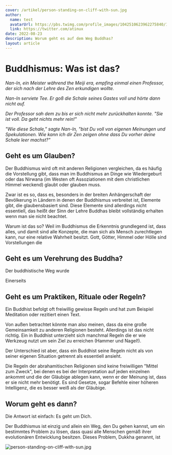 ```yaml
---
cover: /artikel/person-standing-on-cliff-with-sun.jpg
author:
  name: test
  avatarUrl: https://pbs.twimg.com/profile_images/1042510623962275840/1Iw_Mvud_400x400.jpg
  link: https://twitter.com/atinux
date: 2022-08-23
description: Worum geht es auf dem Weg Buddhas?
layout: article
---
```


# Buddhismus: Was ist das?

_Nan-In, ein Meister während the Meiji era, empfing einmal einen Professor, der sich nach der Lehre des Zen erkundigen wollte._

_Nan-In serviete Tee. Er goß die Schale seines Gastes voll und hörte dann nicht auf._

_Der Professor sah dem zu bis er sich nicht mehr zurückhalten konnte.
"Sie ist voll. Da geht nichts mehr rein!"_

_"Wie diese Schale," sagte Nan-In, "bist Du voll von eigenen Meinungen und Spekulationen. Wie kann ich dir Zen zeigen ohne dass Du vorher deine Schale leer machst?"_

## Geht es um Glauben?

Der Buddhismus wird oft mit anderen Religionen vergleichen, da es häufig die Vorstellung gibt, dass man im Buddhismus an Dinge wie Wiedergeburt oder das Nirwana (im Westen oft Assoziationen mit dem christlichen Himmel weckend) glaubt oder glauben muss.

Zwar ist es so, dass es, besonders in der breiten Anhängerschaft der Bevölkerung in Ländern in denen der Buddhismus verbreitet ist, Elemente gibt, die glaubensbasiert sind. Diese Elemente sind allerdings nicht essentiell, das heißt der Sinn der Lehre Buddhas bleibt vollständig erhalten wenn man sie nicht beachtet.

Warum ist das so? Weil im Buddhismus die Erkenntnis grundlegend ist, dass alles, und damit sind alle Konzepte, die man sich als Mensch zurechtlegen kann, nur eine relative Wahrheit besitzt. Gott, Götter, Himmel oder Hölle sind Vorstellungen die 

## Geht es um Verehrung des Buddha?

Der buddhistische Weg wurde

Einerseits  

## Geht es um Praktiken, Rituale oder Regeln?

Ein Buddhist befolgt oft freiwillig gewisse Regeln und hat zum Beispiel Meditation oder rezitiert einen Text. 

Von außen betrachtet könnte man also meinen, dass da eine große Gemeinsamkeit zu anderen Religionen besteht. Allerdings ist das nicht richtig. Ein in Buddhist unterzieht sich manchmal Regeln die er wie Werkzeug nutzt um sein Ziel zu erreichen (Hammer und Nagel!).

Der Unterschied ist aber, dass ein Buddhist seine Regeln nicht als von seiner eigenen Situation getrennt als essentiell ansieht.

Die Regeln der abrahamitischen Religionen sind keine freiwilligen "Mittel zum Zweck", bei denen es bei der Interpretation auf jeden einzelnen ankommt und die der Gläubige ablegen kann, wenn er der Meinung ist, dass er sie nicht mehr benötigt. Es sind Gesetze, sogar Befehle einer höheren Intelligenz, die es besser weiß als der Gläubige.

## Worum geht es dann?

Die Antwort ist einfach: Es geht um Dich.

Der Buddhismus ist einzig und allein ein Weg, den Du gehen kannst, um ein bestimmtes Problem zu lösen, dass quasi alle Menschen gemäß ihrer evolutionären Entwicklung besitzen.
Dieses Problem, Dukkha genannt, ist

![person-standing-on-cliff-with-sun.jpg](/person-standing-on-cliff-with-sun.jpg)